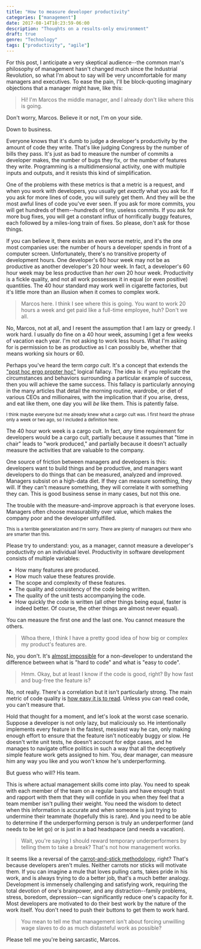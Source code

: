 ```yaml
---
title: "How to measure developer productivity"
categories: ["management"]
date: 2017-08-14T10:23:59-06:00
description: "Thoughts on a results-only environment"
draft: true
genre: "Technology"
tags: ["productivity", "agile"]
---
```


For this post, I anticipate a very skeptical audience--the common man's philosophy of management hasn't changed much since the Industrial Revolution, so what I'm about to say will be very uncomfortable for many managers and executives. To ease the pain, I'll be block-quoting imaginary objections that a manager might have, like this:

> Hi! I'm Marcos the middle manager, and I already don't like where this is going.

Don't worry, Marcos. Believe it or not, I'm on your side.

Down to business.

Everyone knows that it's dumb to judge a developer's productivity by the amount of code they write. That's like judging Congress by the number of bills they pass. It's just as bad to measure the number of commits a developer makes, the number of bugs they fix, or the number of features they write. Programming is a multidimensional activity, one with multiple inputs and outputs, and it resists this kind of simplification.

One of the problems with these metrics is that a metric is a request, and when you work with developers, you usually get _exactly_ what you ask for. If you ask for more lines of code, you will surely get them. And they will be the most awful lines of code you've ever seen. If you ask for more commits, you will get hundreds of them--hundreds of tiny, useless commits. If you ask for more bug fixes, you will get a constant influx of horrifically buggy features, each followed by a miles-long train of fixes. So please, don't ask for those things.

If you can believe it, there exists an even worse metric, and it's the one most companies use: the number of hours a developer spends in front of a computer screen. Unfortunately, there's no transitive property of development hours. One developer's 60 hour week may not be as productive as another developer's 20 hour week. In fact, a developer's 60 hour week may be less productive than _her own_ 20 hour week. Productivity is a fickle quality, and not all work possesses it in equal (or even positive) quantities. The 40 hour standard may work well in cigarette factories, but it's little more than an illusion when it comes to complex work.

> Marcos here. I think I see where this is going. You want to work 20 hours a week and get paid like a full-time employee, huh? Don't we all.

No, Marcos, not at all, and I resent the assumption that I am lazy or greedy. I work hard. I usually do fine on a 40 hour week, assuming I get a few weeks of vacation each year. I'm not asking to work less hours. What I'm asking for is permission to be as productive as I can possibly be, whether that means working six hours or 60.

Perhaps you've heard the term _cargo cult_. It's a concept that extends the ["post hoc ergo propter hoc"](https://en.wikipedia.org/wiki/Post_hoc_ergo_propter_hoc) logical fallacy. The idea is: if you replicate the circumstances and behaviors surrounding a particular example of success, then you will achieve the same success. This fallacy is particularly annoying in the many articles that detail the morning routine, wardrobe, or diet of various CEOs and millionaires, with the implication that if you arise, dress, and eat like them, one day you will _be_ like them. This is patently false.

<sup>I think maybe everyone but me already knew what a cargo cult was. I first heard the phrase only a week or two ago, so I included a definition here.</sup>

The 40 hour work week is a cargo cult. In fact, _any_ time requirement for developers would be a cargo cult, partially because it assumes that "time in chair" leads to "work produced," and partially because it doesn't actually measure the activities that are valuable to the company.

One source of friction between managers and developers is this: developers want to build things and be productive, and managers want developers to do things that can be measured, analyzed and improved. Managers subsist on a high-data diet. If they can measure something, they will. If they can't measure something, they will correlate it with something they can. This is good business sense in many cases, but not this one.

The trouble with the measure-and-improve approach is that everyone loses. Managers often choose measurability over value, which makes the company poor and the developer unfulfilled.

<sup>This is a terrible generalization and I'm sorry. There are plenty of managers out there who are smarter than this.</sup>

Please try to understand: you, as a manager, cannot measure a developer's productivity on an individual level. Productivity in software development consists of multiple variables:

* How many features are produced.
* How much value these features provide.
* The scope and complexity of these features.
* The quality and consistency of the code being written.
* The quality of the unit tests accompanying the code.
* How quickly the code is written (all other things being equal, faster is indeed better. Of course, the other things are almost never equal).

You can measure the first one and the last one. You cannot measure the others.

> Whoa there, I think I have a pretty good idea of how big or complex my product's features are.

No, you don't. It's [almost impossible](https://xkcd.com/1425/) for a non-developer to understand the difference between what is "hard to code" and what is "easy to code".

> Hmm. Okay, but at least I know if the code is good, right? By how fast and bug-free the feature is?

No, not really. There's a correlation but it isn't particularly strong. The main metric of code quality is [how easy it is to read](/blog/posts/steps-to-better-code). Unless you can read code, you can't measure that.

Hold that thought for a moment, and let's look at the worst case scenario. Suppose a developer is not only lazy, but maliciously so. He intentionally implements every feature in the fastest, messiest way he can, only making enough effort to ensure that the feature isn't noticeably buggy or slow. He doesn't write unit tests, he doesn't account for edge cases, and he manages to navigate office politics in such a way that all the deceptively simple feature work gets assigned to him. You, dear manager, can measure him any way you like and you won't know he's underperforming.

But guess who will? His team.

This is where actual management skills come into play. You need to speak with each member of the team on a regular basis and have enough trust and rapport with them that they will confide in you when they feel that a team member isn't pulling their weight. You need the wisdom to detect when this information is accurate and when someone is just trying to undermine their teammate (hopefully this is rare). And you need to be able to determine if the underperforming person is truly an underperformer (and needs to be let go) or is just in a bad headspace (and needs a vacation).

> Wait, you're saying I should reward temporary underperformers by telling them to take a break? That's not how management works.

It seems like a reversal of the [carrot-and-stick methodology](https://en.wikipedia.org/wiki/Carrot_and_stick), right? That's because developers aren't mules. Neither carrots nor sticks will motivate them. If you can imagine a mule that loves pulling carts, takes pride in his work, and is always trying to do a better job, that's a much better analogy. Development is immensely challenging and satisfying work, requiring the total devotion of one's brainpower, and any distraction--family problems, stress, boredom, depression--can significantly reduce one's capacity for it. Most developers are motivated to do their best work by the nature of the work itself. You don't need to push their buttons to get them to work hard.

> You mean to tell me that management isn't about forcing unwilling wage slaves to do as much distasteful work as possible?

Please tell me you're being sarcastic, Marcos. 